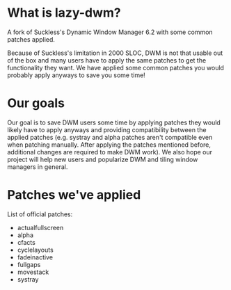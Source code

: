 # What is lazy-dwm?
A fork of Suckless's Dynamic Window Manager 6.2 with some common patches applied.

Because of Suckless's limitation in 2000 SLOC, DWM is not that usable out of the box and many users have to apply the same patches to get the functionality they want. We have applied some common patches you would probably apply anyways to save you some time!

# Our goals
Our goal is to save DWM users some time by applying patches they would likely have to apply anyways and providing compatibility between the applied patches (e.g. systray and alpha patches aren't compatible even when patching manually. After applying the patches mentioned before, additional changes are required to make DWM work). We also hope our project will help new users and popularize DWM and tiling window managers in general.

# Patches we've applied

List of official patches:

* actualfullscreen
* alpha
* cfacts
* cyclelayouts
* fadeinactive
* fullgaps
* movestack
* systray
